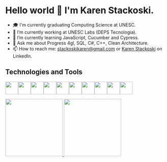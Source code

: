 # Hello world 👋 I'm Karen Stackoski.

- 🎓 I'm currently graduating Computing Science at UNESC.
- 🔭 I’m currently working at UNESC Labs (DEPS Tecnologia).
- 🌱 I’m currently learning JavaScript, Cucumber and Cypress.
- 💬 Ask me about Progress 4gl, SQL, C#, C++, Clean Architecture.
- 📫 How to reach me: stackoskikaren@gmail.com or [Karen Stackoski](https://www.linkedin.com/in/karen-stackoski-a91634258/) on LinkedIn.

## Technologies and Tools
<img loading="lazy" src="https://cdn.jsdelivr.net/gh/devicons/devicon@latest/icons/csharp/csharp-original.svg" width="40" height="40" margin-righr="3px"/><img loading="lazy" src="https://cdn.jsdelivr.net/gh/devicons/devicon@latest/icons/cplusplus/cplusplus-original.svg" width="40" height="40"/><img loading="lazy" src="https://cdn.jsdelivr.net/gh/devicons/devicon@latest/icons/html5/html5-original.svg" width="40" height="40"/><img loading="lazy" src="https://cdn.jsdelivr.net/gh/devicons/devicon@latest/icons/css3/css3-original.svg" width="40" height="40"/><img loading="lazy" src="https://cdn.jsdelivr.net/gh/devicons/devicon@latest/icons/javascript/javascript-original.svg" width="40" height="40"/><img loading="lazy" src="https://cdn.jsdelivr.net/gh/devicons/devicon@latest/icons/cypressio/cypressio-original.svg" width="40" height="40"/><img loading="lazy" src="https://cdn.jsdelivr.net/gh/devicons/devicon@latest/icons/cucumber/cucumber-plain.svg" width="40" height="40"/><img loading="lazy" src="https://cdn.jsdelivr.net/gh/devicons/devicon@latest/icons/git/git-original.svg" width="40" height="40"/><img loading="lazy" src="https://cdn.jsdelivr.net/gh/devicons/devicon@latest/icons/mariadb/mariadb-original.svg" width="40" height="40"/><img loading="lazy" src="https://cdn.jsdelivr.net/gh/devicons/devicon@latest/icons/postgresql/postgresql-original.svg" width="40" height="40"/>

<div>
<a href="https://github.com/KarenStackoski">
<img loading="lazy" height="180em" src="https://github-readme-stats.vercel.app/api/top-langs/?username=KarenStackoski&layout=compact&langs_count=7&theme=dracula"/>
<img loading="lazy" height="180em" src="https://github-readme-stats.vercel.app/api?username=KarenStackoski&show_icons=true&theme=dracula&include_all_commits=true&count_private=true"/>
</div>
